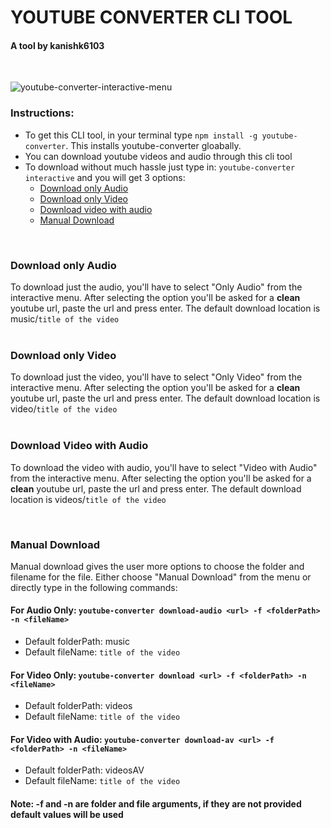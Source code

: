 # YOUTUBE CONVERTER CLI TOOL
#### A tool by kanishk6103

<br>

![youtube-converter-interactive-menu](https://github.com/kanishk6103/youtube-converter-cli/assets/72643990/f9f79a4a-b62a-4a6a-b25d-e49a6661a7aa)


### Instructions:
  - To get this CLI tool, in your terminal type ```npm install -g youtube-converter```. This installs youtube-converter gloabally. 
  - You can download youtube videos and audio through this cli tool
  - To download without much hassle just type in: ``` youtube-converter interactive ``` and you will get 3 options:
     - [Download only Audio](README.md#download-only-audio)
     - [Download only Video](README.md#download-only-video)
     - [Download video with audio](README.md#download-video-with-audio)
     - [Manual Download](README.md#manual-download)
  <br>
  
  ### Download only Audio
  To download just the audio, you'll have to select "Only Audio" from the interactive menu.
  After selecting the option you'll be asked for a **clean** youtube url, paste the url and press enter.
  The default download location is music/```title of the video``` 
<br>
<br>

  ### Download only Video
  To download just the video, you'll have to select "Only Video" from the interactive menu.
  After selecting the option you'll be asked for a **clean** youtube url, paste the url and press enter.
  The default download location is video/```title of the video``` 
<br>
<br>

  ### Download Video with Audio
  To download the video with audio, you'll have to select "Video with Audio" from the interactive menu.
  After selecting the option you'll be asked for a **clean** youtube url, paste the url and press enter.
  The default download location is videos/```title of the video``` 

<br>

  ### Manual Download
  Manual download gives the user more options to choose the folder and filename for the file. Either choose "Manual Download" from the menu or directly
  type in the following commands: <br>
  #### For Audio Only: ```youtube-converter download-audio <url> -f <folderPath> -n <fileName>``` <br>
  - Default folderPath: music
  - Default fileName: ```title of the video```
  #### For Video Only: ```youtube-converter download <url> -f <folderPath> -n <fileName>``` <br>
  - Default folderPath: videos
  - Default fileName: ```title of the video```
  #### For Video with Audio: ```youtube-converter download-av <url> -f <folderPath> -n <fileName>``` <br>
  - Default folderPath: videosAV
  - Default fileName: ```title of the video```
    <br>
  #### Note: -f and -n are folder and file arguments, if they are not provided default values will be used
